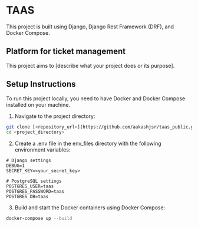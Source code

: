 # TAAS

This project is built using Django, Django Rest Framework (DRF), and Docker Compose.

## Platform for ticket management

This project aims to [describe what your project does or its purpose].

## Setup Instructions

To run this project locally, you need to have Docker and Docker Compose installed on your machine.

1. Navigate to the project directory:
 ```bash
 git clone [<repository_url>](https://github.com/aakashjsr/taas_public.git)
 cd <project_directory>
 ```

2. Create a .env file in the env_files directory with the following environment variables:
```dotenv
# Django settings
DEBUG=1
SECRET_KEY=<your_secret_key>

# PostgreSQL settings
POSTGRES_USER=taas
POSTGRES_PASSWORD=taas
POSTGRES_DB=taas
```
3. Build and start the Docker containers using Docker Compose:
 ```bash
docker-compose up --build
 ```





